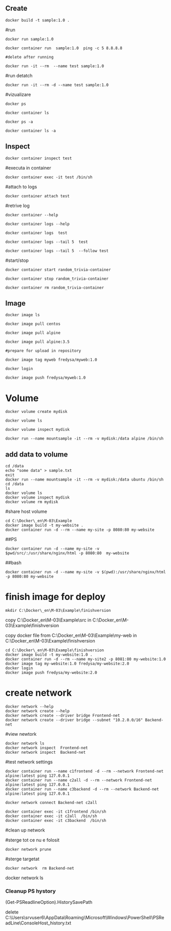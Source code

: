 ## Create

```
docker build -t sample:1.0 .
```


#run
```
docker run sample:1.0

docker container run  sample:1.0  ping -c 5 8.8.8.8

#delete after running

docker run -it --rm  --name test sample:1.0
```

#run detatch
```
docker run -it --rm -d --name test sample:1.0
```


#vizualizare

```
docker ps

docker container ls

docker ps -a

docker container ls -a

```

## Inspect

```
docker container inspect test
```


#executa in container
```
docker container exec -it test /bin/sh
```


#attach to logs
```
docker container attach test
```


#retrive log

```
docker container --help

docker container logs --help

docker container logs  test

docker container logs --tail 5  test

docker container logs --tail 5  --follow test
```


#start/stop
```
docker container start random_trivia-container

docker container stop random_trivia-container

docker container rm random_trivia-container
```

## Image

```
docker image ls

docker image pull centos

docker image pull alpine

docker image pull alpine:3.5

#prepare for upload in repository

docker image tag myweb fredysa/myweb:1.0 

docker login

docker image push fredysa/myweb:1.0 
```

# Volume

```
docker volume create mydisk 

docker volume ls

docker volume inspect mydisk 

docker run --name mountsample -it --rm -v mydisk:/data alpine /bin/sh 
```

## add data to volume
```
cd /data
echo "some data" > sample.txt
exit
docker run --name mountsample -it --rm -v mydisk:/data ubuntu /bin/sh 
cd /data
ls
docker volume ls
docker volume inspect mydisk
docker volume rm mydisk
```

#share host volume

```
cd C:\Docker\_en\M-03\Example
docker image build -t my-website .
docker container run -d --rm --name my-site -p 8080:80 my-website
```

##PS 
```
docker container run -d --name my-site -v $pwd/src/:/usr/share/nginx/html -p 8080:80  my-website
```
##bash
```
docker container run -d --name my-site -v $(pwd):/usr/share/nginx/html -p 8080:80 my-website
```
# finish image for deploy

```
mkdir C:\Docker\_en\M-03\Example\finishversion

```
copy C:\Docker\_en\M-03\Example\src in C:\Docker\_en\M-03\Example\finishversion

copy docker file from C:\Docker\_en\M-03\Example\my-web in  C:\Docker\_en\M-03\Example\finishversion

```
cd C:\Docker\_en\M-03\Example\finishversion
docker image build -t my-website:1.0 .
docker container run -d --rm --name my-site2 -p 8081:80 my-website:1.0
docker image tag my-website:1.0 fredysa/my-website:2.0
docker login
docker image push fredysa/my-website:2.0
```

# create network

```
docker network --help
docker network create --help
docker network create --driver bridge Frontend-net
docker network create --driver bridge --subnet "10.2.0.0/16" Backend-net
```

#view newtork

```
docker network ls
docker network inspect  Frontend-net
docker network inspect  Backend-net
```
#test network settings

```
docker container run --name c1frontend -d --rm --network Frontend-net alpine:latest ping 127.0.0.1
docker container run --name c2all -d --rm --network Frontend-net alpine:latest ping 127.0.0.1
docker container run --name c3backend -d --rm --network Backend-net alpine:latest ping 127.0.0.1

docker network connect Backend-net c2all 

docker container exec -it c1frontend /bin/sh
docker container exec -it c2all  /bin/sh
docker container exec -it c3backend  /bin/sh
```

#clean up network

#sterge tot ce nu e folosit
```
docker network prune 
```
#sterge targetat
```
docker network  rm Backend-net
```

docker network ls



### Cleanup PS hystory
(Get-PSReadlineOption).HistorySavePath

delete C:\Users\srvuser6\AppData\Roaming\Microsoft\Windows\PowerShell\PSReadLine\ConsoleHost_history.txt

